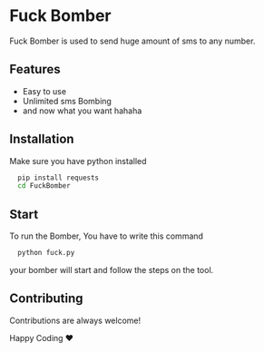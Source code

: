 
# Fuck Bomber

Fuck Bomber is used to send huge amount of sms to any number.


## Features

- Easy to use
- Unlimited sms Bombing
- and now what you want hahaha


## Installation

Make sure you have python installed

```bash
  pip install requests
  cd FuckBomber
```
    
## Start

To run the Bomber, You have to write this command

```bash
  python fuck.py
```
your bomber will start and follow the steps on the tool.

## Contributing

Contributions are always welcome!

Happy Coding ❤️

